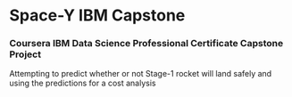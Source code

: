 # Space-Y IBM Capstone

### Coursera IBM Data Science Professional Certificate Capstone Project
Attempting to predict whether or not  Stage-1 rocket will land safely
and using the predictions for a cost analysis
